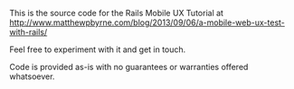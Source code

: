 This is the source code for the Rails Mobile UX Tutorial at http://www.matthewpbyrne.com/blog/2013/09/06/a-mobile-web-ux-test-with-rails/

Feel free to experiment with it and get in touch.

Code is provided as-is with no guarantees or warranties offered whatsoever.
